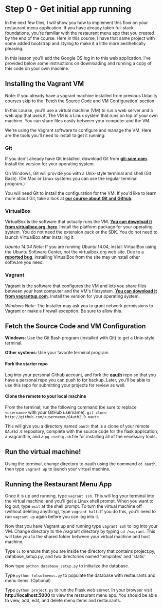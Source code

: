# Step 0 - Get initial app running

In the next few files, I will show you how to implement this flow on your restaurant menu application. If you have already taken full stack foundations, you're familiar with the restaurant menu app that you created by the end of the course. Here in this course, I have that same project with some added bootstrap and styling to make it a little more aesthetically pleasing.

In this lesson you'll add the Google OS log in to this web application. I've provided below some instructions on downloading and running a copy of this code on your own machine.

## Installing the Vagrant VM
Note: If you already have a vagrant machine installed from previous Udacity courses skip to the 'Fetch the Source Code and VM Configuration' section

In this course, you'll use a virtual machine (VM) to run a web server and a web app that uses it. The VM is a Linux system that runs on top of your own machine. You can share files easily between your computer and the VM.

We're using the Vagrant software to configure and manage the VM. Here are the tools you'll need to install to get it running:

### Git
If you don't already have Git installed, download Git from **[git-scm.com](https://git-scm.com/downloads)**. Install the version for your operating system.

On Windows, Git will provide you with a Unix-style terminal and shell (Git Bash). (On Mac or Linux systems you can use the regular terminal program.)

You will need Git to install the configuration for the VM. If you'd like to learn more about Git, take a look at **[our course about Git and Github](https://www.udacity.com/course/how-to-use-git-and-github--ud775)**.

### VirtualBox
VirtualBox is the software that actually runs the VM. **[You can download it from virtualbox.org, here](https://www.virtualbox.org/wiki/Downloads)**. Install the platform package for your operating system. You do not need the extension pack or the SDK. You do not need to launch VirtualBox after installing it.

*Ubuntu 14.04 Note:* If you are running Ubuntu 14.04, install VirtualBox using the Ubuntu Software Center, not the virtualbox.org web site. Due to a **[reported bug](https://ubuntuforums.org/showthread.php?t=2227131)**, installing VirtualBox from the site may uninstall other software you need.

### Vagrant
Vagrant is the software that configures the VM and lets you share files between your host computer and the VM's filesystem. **[You can download it from vagrantup.com](https://www.vagrantup.com/downloads.html)**. Install the version for your operating system.

*Windows Note:* The Installer may ask you to grant network permissions to Vagrant or make a firewall exception. Be sure to allow this.

## Fetch the Source Code and VM Configuration
**Windows:** Use the Git Bash program (installed with Git) to get a Unix-style terminal.

**Other systems:** Use your favorite terminal program.

#### Fork the starter repo
Log into your personal Github account, and fork the **[oauth](https://github.com/udacity/OAuth2.0)** repo so that you have a personal repo you can push to for backup. Later, you'll be able to use this repo for submitting your projects for review as well.

#### Clone the remote to your local machine
From the terminal, run the following command (be sure to replace `<username>` with your GitHub username): `git clone http://github.com/<username>/OAuth2.0 oauth`

This will give you a directory named `oauth` that is a clone of your remote `OAuth2.0` repository, complete with the source code for the flask application, a vagrantfile, and a `pg_config.sh` file for installing all of the necessary tools.

## Run the virtual machine!
Using the terminal, change directory to oauth using the command `cd oauth`, then type `vagrant up` to launch your virtual machine.

## Running the Restaurant Menu App
Once it is up and running, type `vagrant ssh`. This will log your terminal into the virtual machine, and you'll get a Linux shell prompt. When you want to log out, type `exit` at the shell prompt. To turn the virtual machine off (without deleting anything), type `vagrant halt`. If you do this, you'll need to run `vagrant up` again before you can log into it.

Now that you have Vagrant up and running type `vagrant ssh` to log into your VM. Change directory to the /vagrant directory by typing `cd /vagrant`. This will take you to the shared folder between your virtual machine and host machine.

Type `ls` to ensure that you are inside the directory that contains project.py, database_setup.py, and two directories named 'templates' and 'static'

Now type `python database_setup.py` to initialize the database.

Type `python lotsofmenus.py` to populate the database with restaurants and menu items. (Optional)

Type `python project.py` to run the Flask web server. In your browser visit **http://localhost:5000** to view the restaurant menu app. You should be able to view, add, edit, and delete menu items and restaurants.
